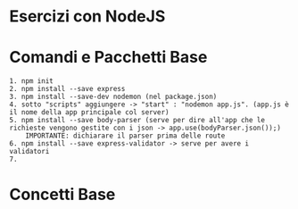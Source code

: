 # Esercizi con NodeJS


# Comandi e Pacchetti Base
    1. npm init
    2. npm install --save express
    3. npm install --save-dev nodemon (nel package.json)
    4. sotto "scripts" aggiungere -> "start" : "nodemon app.js". (app.js è il nome della app principale col server)
    5. npm install --save body-parser (serve per dire all'app che le richieste vengono gestite con i json -> app.use(bodyParser.json());)
        IMPORTANTE: dichiarare il parser prima delle route
    6. npm install --save express-validator -> serve per avere i validatori
    7. 


# Concetti Base
